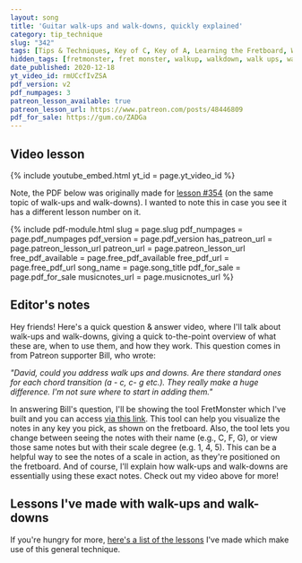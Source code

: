 ```yaml
---
layout: song
title: 'Guitar walk-ups and walk-downs, quickly explained'
category: tip_technique
slug: "342"
tags: [Tips & Techniques, Key of C, Key of A, Learning the Fretboard, Walking Bass Lines]
hidden_tags: [fretmonster, fret monster, walkup, walkdown, walk ups, walk downs, walking, walk]
date_published: 2020-12-18
yt_video_id: rmUCcfIvZSA
pdf_version: v2
pdf_numpages: 3
patreon_lesson_available: true
patreon_lesson_url: https://www.patreon.com/posts/48446809
pdf_for_sale: https://gum.co/ZADGa
---
```


## Video lesson

{% include youtube_embed.html yt_id = page.yt_video_id %}

Note, the PDF below was originally made for [lesson #354](https://playsongnotes.com/lessons/354/) (on the same topic of walk-ups and walk-downs). I wanted to note this in case you see it has a different lesson number on it.

{% include pdf-module.html slug = page.slug pdf_numpages = page.pdf_numpages pdf_version = page.pdf_version has_patreon_url = page.patreon_lesson_url patreon_url = page.patreon_lesson_url free_pdf_available = page.free_pdf_available free_pdf_url = page.free_pdf_url song_name = page.song_title pdf_for_sale = page.pdf_for_sale musicnotes_url = page.musicnotes_url %}

## Editor's notes

Hey friends! Here's a quick question & answer video, where I'll talk about walk-ups and walk-downs, giving a quick to-the-point overview of what these are, when to use them, and how they work. This question comes in from Patreon supporter Bill, who wrote:

_"David, could you address walk ups and downs. Are there standard ones for each chord transition (a - c, c- g etc.). They really make a huge difference. I'm not sure where to start in adding them."_

In answering Bill's question, I'll be showing the tool FretMonster which I've built and you can access [via this link](https://playsongnotes.com/fretmonster). This tool can help you visualize the notes in any key you pick, as shown on the fretboard. Also, the tool lets you change between seeing the notes with their name (e.g., C, F, G), or view those same notes but with their scale degree (e.g. 1, 4, 5). This can be a helpful way to see the notes of a scale in action, as they're positioned on the fretboard. And of course, I'll explain how walk-ups and walk-downs are essentially using these exact notes. Check out my video above for more!

## Lessons I've made with walk-ups and walk-downs

If you're hungry for more, [here's a list of the lessons](https://playsongnotes.com/search/?query=walking+bass+lines) I've made which make use of this general technique.
